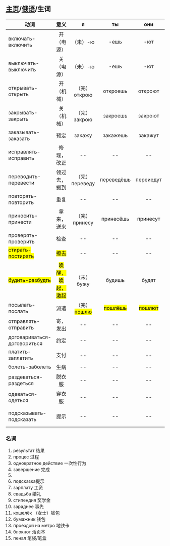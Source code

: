 ## [主页](../README.md)/[俄语](./readme.md)/生词

|动词|意义|я|ты|они|接格|
|----|:----:|:----:|:----:|:----:|:----:|
|включать-включить|开（电源）|（未）-ю|-ешь|-ют|+что|
|выключать-выключить|关（电源）|（未）-ю|-ешь|-ют|+что|
|открывать-открыть|开（机械）|（完）открою|откроешь|откроют|+что|
|закрывать-закрыть|关（机械）|（完）закрою|закроешь|закроют|+что|
| заказывать-заказать|预定|закажу|закажешь|закажут|+что|
|исправлять-исправить|修理，改正|--|--|--|+что|
|переводить-перевести|领过去，搬到|（完）переведу|переведёшь|переиедут| +что|
|повторять-повторить|重复|--|--|--|+что|
|приносить-принести|拿来，送来|（完）принесу|принесёшь|принесут|+что|
|проверять-проверить|检查|--|--|--|+что
|<mark>стирать-постирать</mark>|<mark>擦去</mark>|--|--|--|+что|
|<mark>будить-разбудть</mark>|<mark>唤醒，唤起，激起</mark>|（未）бужу|будишь|будят|+кого|
|посылать-послать|派遣|（完）<mark>пошлю</mark>|<mark>пошлёшь</mark>|<mark>пошлют</mark>|+что/кому|
|отправлять-отправить|寄，发出|--|--|--|+что/кому|
|договариваться-договориться|约定|--|--|--| +с кем|
|платить-заплатить|支付|--|--|--|+что/за что|
|болеть-заболеть|生病|--|--|--|+чем|
|раздеваться-раздеться|脱衣服|--|--|--|--|
|одеваться-одеться|穿衣服|--|--|--|+как|
|подсказывать-подсказать|提示|--|--|--|+кому-чему/что|

### 名词
1.  результат 结果
2.  процес 过程
3.  однократное действие 一次性行为
4.  завершение 完成
5.  
6.  подсказка提示
7.  зарплату 工资
8.  свадьба 婚礼
9.  стипендия 奖学金
10. зараднее 事先
11. кошелёк （女士）钱包
12. бумажник 钱包
13. проездой на метро 地铁卡
14. блокнот 活页本
15. пенал 笔袋/笔盒

